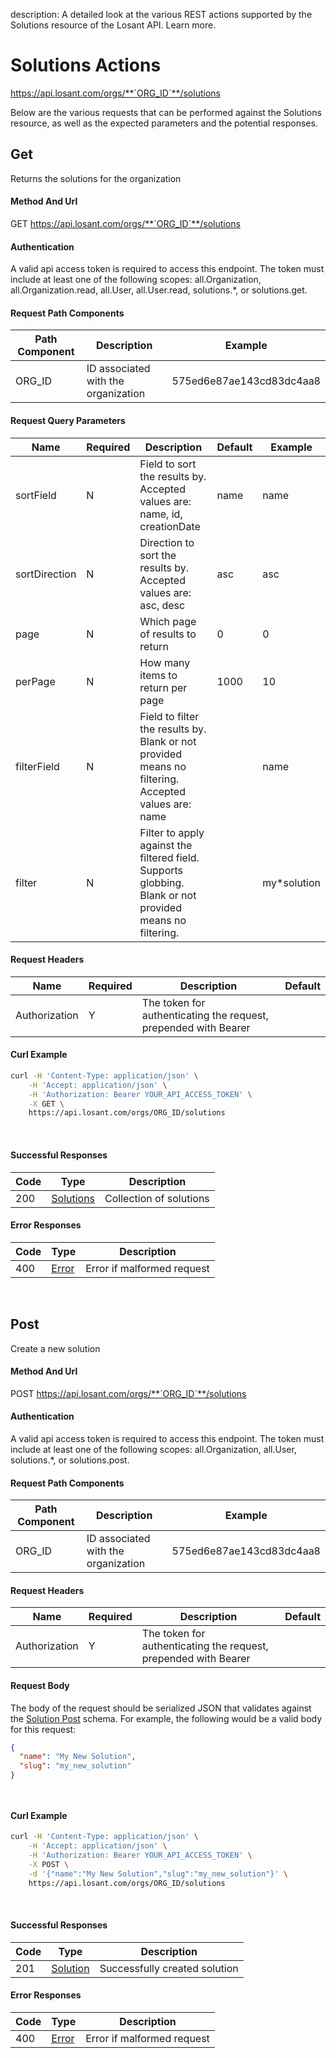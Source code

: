 description: A detailed look at the various REST actions supported by the Solutions resource of the Losant API. Learn more.

# Solutions Actions

https://api.losant.com/orgs/**`ORG_ID`**/solutions

Below are the various requests that can be performed against the
Solutions resource, as well as the expected
parameters and the potential responses.

## Get

Returns the solutions for the organization

#### Method And Url

GET https://api.losant.com/orgs/**`ORG_ID`**/solutions

#### Authentication
A valid api access token is required to access this endpoint. The token must
include at least one of the following scopes:
all.Organization, all.Organization.read, all.User, all.User.read, solutions.*, or solutions.get.

#### Request Path Components

| Path Component | Description | Example |
| -------------- | ----------- | ------- |
| ORG_ID | ID associated with the organization | 575ed6e87ae143cd83dc4aa8 |

#### Request Query Parameters

| Name | Required | Description | Default | Example |
| ---- | -------- | ----------- | ------- | ------- |
| sortField | N | Field to sort the results by. Accepted values are: name, id, creationDate | name | name |
| sortDirection | N | Direction to sort the results by. Accepted values are: asc, desc | asc | asc |
| page | N | Which page of results to return | 0 | 0 |
| perPage | N | How many items to return per page | 1000 | 10 |
| filterField | N | Field to filter the results by. Blank or not provided means no filtering. Accepted values are: name |  | name |
| filter | N | Filter to apply against the filtered field. Supports globbing. Blank or not provided means no filtering. |  | my*solution |

#### Request Headers

| Name | Required | Description | Default |
| ---- | -------- | ----------- | ------- |
| Authorization | Y | The token for authenticating the request, prepended with Bearer | |

#### Curl Example

```bash
curl -H 'Content-Type: application/json' \
    -H 'Accept: application/json' \
    -H 'Authorization: Bearer YOUR_API_ACCESS_TOKEN' \
    -X GET \
    https://api.losant.com/orgs/ORG_ID/solutions
```
<br/>

#### Successful Responses

| Code | Type | Description |
| ---- | ---- | ----------- |
| 200 | [Solutions](schemas.md#solutions) | Collection of solutions |

#### Error Responses

| Code | Type | Description |
| ---- | ---- | ----------- |
| 400 | [Error](schemas.md#error) | Error if malformed request |

<br/>

## Post

Create a new solution

#### Method And Url

POST https://api.losant.com/orgs/**`ORG_ID`**/solutions

#### Authentication
A valid api access token is required to access this endpoint. The token must
include at least one of the following scopes:
all.Organization, all.User, solutions.*, or solutions.post.

#### Request Path Components

| Path Component | Description | Example |
| -------------- | ----------- | ------- |
| ORG_ID | ID associated with the organization | 575ed6e87ae143cd83dc4aa8 |

#### Request Headers

| Name | Required | Description | Default |
| ---- | -------- | ----------- | ------- |
| Authorization | Y | The token for authenticating the request, prepended with Bearer | |

#### Request Body

The body of the request should be serialized JSON that validates against
the [Solution Post](schemas.md#solution-post) schema. For example, the following would be a
valid body for this request:

```json
{
  "name": "My New Solution",
  "slug": "my_new_solution"
}
```
<small><br/></small>

#### Curl Example

```bash
curl -H 'Content-Type: application/json' \
    -H 'Accept: application/json' \
    -H 'Authorization: Bearer YOUR_API_ACCESS_TOKEN' \
    -X POST \
    -d '{"name":"My New Solution","slug":"my_new_solution"}' \
    https://api.losant.com/orgs/ORG_ID/solutions
```
<br/>

#### Successful Responses

| Code | Type | Description |
| ---- | ---- | ----------- |
| 201 | [Solution](schemas.md#solution) | Successfully created solution |

#### Error Responses

| Code | Type | Description |
| ---- | ---- | ----------- |
| 400 | [Error](schemas.md#error) | Error if malformed request |

<br/>

